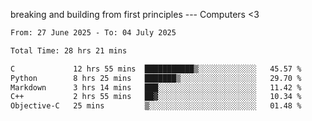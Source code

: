 breaking and building from first principles --- Computers <3

<!--START_SECTION:waka-->

```txt
From: 27 June 2025 - To: 04 July 2025

Total Time: 28 hrs 21 mins

C             12 hrs 55 mins  ███████████▒░░░░░░░░░░░░░   45.57 %
Python        8 hrs 25 mins   ███████▒░░░░░░░░░░░░░░░░░   29.70 %
Markdown      3 hrs 14 mins   ███░░░░░░░░░░░░░░░░░░░░░░   11.42 %
C++           2 hrs 55 mins   ██▓░░░░░░░░░░░░░░░░░░░░░░   10.34 %
Objective-C   25 mins         ▒░░░░░░░░░░░░░░░░░░░░░░░░   01.48 %
```

<!--END_SECTION:waka-->
